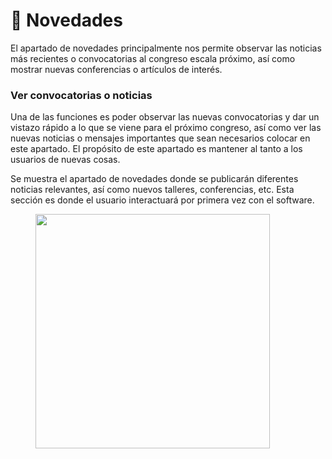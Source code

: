 # 📰 Novedades

El apartado de novedades principalmente nos permite observar las noticias más recientes o convocatorias al congreso escala próximo, así como mostrar nuevas conferencias o artículos de interés.

### Ver convocatorias o noticias

Una de las funciones es poder observar las nuevas convocatorias y dar un vistazo rápido a lo que se viene para el próximo congreso, así como ver las nuevas noticias o mensajes importantes que sean necesarios colocar en este apartado. El propósito de este apartado es mantener al tanto a los usuarios de nuevas cosas.

Se muestra el apartado de novedades donde se publicarán diferentes noticias relevantes, así como nuevos talleres, conferencias, etc. Esta sección es donde el usuario interactuará por primera vez con el software.

<figure><img src="../.gitbook/assets/iPhone_14_-_Inicio_(Novedades).png" alt="" width="375"><figcaption></figcaption></figure>
